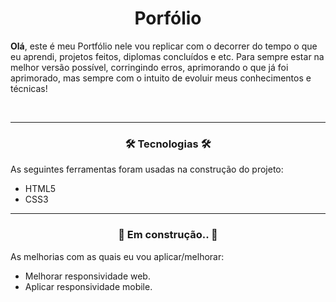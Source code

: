 <h1 align="center">Porfólio</h1>
<p><strong>Olá</strong>, este é meu Portfólio nele vou replicar com o decorrer do tempo o que eu aprendi, projetos feitos, diplomas concluídos e etc. Para sempre estar na melhor versão possível, corringindo erros, aprimorando o que já foi aprimorado, mas sempre com o intuito de evoluir meus conhecimentos e técnicas!</p><br>
<hr>

<h3 align="center">🛠 Tecnologias 🛠</h3>
<p>As seguintes ferramentas foram usadas na construção do projeto:</p>

- HTML5
- CSS3
<hr>

<h3 align="center"> 🚧 Em construção.. 🚧 </h3>
<p>As melhorias com as quais eu vou aplicar/melhorar:</p>

- Melhorar responsividade web.
- Aplicar responsividade mobile.
